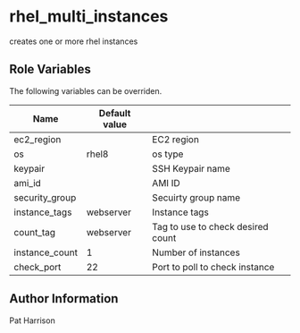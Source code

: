 rhel_multi_instances
=========

creates one or more rhel instances

Role Variables
--------------

The following variables can be overriden.

| Name                    | Default value         |                                                                                  |
|-------------------------|-----------------------|----------------------------------------------------------------------------------|
| ec2_region              |                       | EC2 region                                                                       |
| os                      | rhel8                 | os type                                                                          |
| keypair                 |                       | SSH Keypair name                                                                 |
| ami_id                  |                       | AMI ID                                                                           |
| security_group          |                       | Secuirty group name                                                              |
| instance_tags           | webserver             | Instance tags                                                                    |
| count_tag               | webserver             | Tag to use to check desired count                                                |
| instance_count          | 1                     | Number of instances                                                              |
| check_port              | 22                    | Port to poll to check instance                                                   |

Author Information
------------------

Pat Harrison
